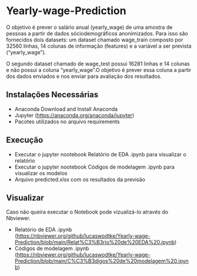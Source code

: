 # Yearly-wage-Prediction

O objetivo é prever o salário anual (yearly_wage) de uma amostra de pessoas a partir de dados sóciodemográficos anonimizados.  Para isso são fornecidos dois datasets: um dataset chamado wage_train composto por 32560 linhas, 14 colunas de informação (features) e a variável a ser prevista (“yearly_wage”). 

O segundo dataset chamado de wage_test possui 16281 linhas e 14 colunas e não possui a coluna “yearly_wage”.O objetivo é prever essa coluna a partir dos dados enviados e nos enviar para avaliação dos resultados.

## Instalações Necessárias

- Anaconda Download and Install Anaconda
- Jupyter (https://anaconda.org/anaconda/jupyter)
- Pacotes utilizados no arquivo requirements

## Execução

- Executar o jupyter nootebook Relatório de EDA .ipynb para visualizar o relatório
- Executar o jupyter nootebook Códigos de modelagem .ipynb para visualizar os modelos 
- Arquivo predicted.xlsx com os resultados da previsão 

## Visualizar

Caso não queira executar o Notebook pode vizualizá-lo através do Nbviewer.

- Relatório de EDA .ipynb (https://nbviewer.org/github/lucaswodtke/Yearly-wage-Prediction/blob/main/Relat%C3%B3rio%20de%20EDA%20.ipynb)
- Códigos de modelagem .ipynb (https://nbviewer.org/github/lucaswodtke/Yearly-wage-Prediction/blob/main/C%C3%B3digos%20de%20modelagem%20.ipynb)
